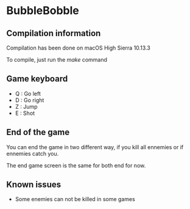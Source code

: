 # BubbleBobble

## Compilation information

Compilation has been done on macOS High Sierra 10.13.3

To compile, just run the _make_ command

## Game keyboard

* Q : Go left
* D : Go right
* Z : Jump
* E : Shot

## End of the game

You can end the game in two different way, if you kill all ennemies or if ennemies catch you.

The end game screen is the same for both end for now.

## Known issues

* Some enemies can not be killed in some games

